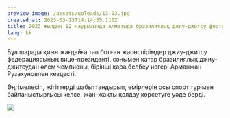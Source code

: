 ```yaml
---
preview_image: /assets/uploads/13.03.jpg
created_at: 2023-03-13T14:14:35.110Z
title: 2023 жылдың 12 наурызында Алматыда бразилиялық джиу-джитсу фестивалі өтті.
lang: kk
---
```

Бұл шарада қиын жағдайға тап болған жасөспірімдер джиу-джитсу федерациясының вице-президенті, сонымен қатар бразилиялық джиу-джитсудан әлем чемпионы, бірінші қара белбеу иегері Арманжан Рузахуновпен кездесті.

Әңгімелесіп, жігіттерді шабыттандырып, өмірлерін осы спорт түрімен байланыстырғысы келсе, жан-жақты қолдау көрсетуге уәде берді.

![](/assets/uploads/13.032.jpg)